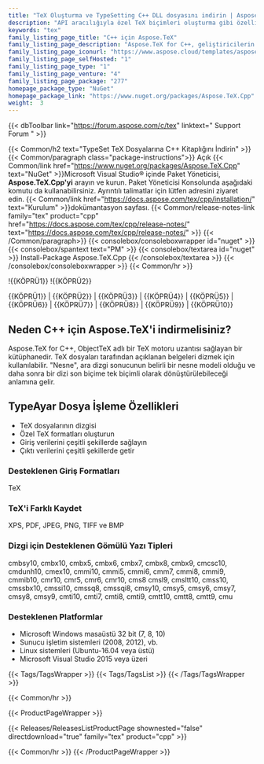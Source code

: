 ```yaml
---
title: "TeX Oluşturma ve TypeSetting C++ DLL dosyasını indirin | Aspose.TeX API'si"
description: "API aracılığıyla özel TeX biçimleri oluşturma gibi özelliklere sahip sınıf kitaplığını içeren TeX File TypeSetting C++ DLL dosyasını indirin. 40'tan fazla gömülü yazı tipini destekler. TeX'i dönüştürün."
keywords: "tex"
family_listing_page_title: "C++ için Aspose.TeX"
family_listing_page_description: "Aspose.TeX for C++, geliştiricilerin TeX dosyalarını dizmek için uygulamalar oluşturmasına izin vermek için oluşturulmuş bir çapraz platform API'sidir. Aspose.TeX for C++, C++ kullanılarak uygulanır ve herhangi bir C++ uygulamasıyla kullanılabilir."
family_listing_page_iconurl: "https://www.aspose.cloud/templates/aspose/App_Themes/V3/images/tex/272x272/aspose_tex-for-cpp.png"
family_listing_page_selfHosted: "1"
family_listing_page_type: "1"
family_listing_page_venture: "4"
family_listing_page_package: "277"
homepage_package_type: "NuGet"
homepage_package_link: "https://www.nuget.org/packages/Aspose.TeX.Cpp"
weight:  3
---
```


{{< dbToolbar link="https://forum.aspose.com/c/tex" linktext=" Support Forum " >}}

{{< Common/h2 text="TypeSet TeX Dosyalarına C++ Kitaplığını İndirin"  >}}
{{< Common/paragraph class="package-instructions">}}
Açık
{{< Common/link href="https://www.nuget.org/packages/Aspose.TeX.Cpp" text="NuGet"  >}}Microsoft Visual Studio® içinde Paket Yöneticisi, <b>Aspose.TeX.Cpp'yi</b> arayın ve kurun. Paket Yöneticisi Konsolunda aşağıdaki komutu da kullanabilirsiniz. Ayrıntılı talimatlar için lütfen adresini ziyaret edin.
{{< Common/link href="https://docs.aspose.com/tex/cpp/installation/" text="Kurulum"  >}}dokümantasyon sayfası.
{{< Common/release-notes-link family="tex" product="cpp" href="https://docs.aspose.com/tex/cpp/release-notes/" text="https://docs.aspose.com/tex/cpp/release-notes/"  >}}
{{< /Common/paragraph>}}
{{< consolebox/consoleboxwrapper id="nuget" >}}
       {{< consolebox/spantext text="PM" >}}
       {{< consolebox/textarea id="nuget" >}} Install-Package Aspose.TeX.Cpp {{< /consolebox/textarea >}}
{{< /consolebox/consoleboxwrapper >}}
{{< Common/hr >}}

!{{KÖPRÜ1}} !{{KÖPRÜ2}}

{{KÖPRÜ1}} | {{KÖPRÜ2}} | {{KÖPRÜ3}} | {{KÖPRÜ4}} | {{KÖPRÜ5}} | {{KÖPRÜ6}} | {{KÖPRÜ7}} | {{KÖPRÜ8}} | {{KÖPRÜ9}} | {{KÖPRÜ10}}

## Neden C++ için Aspose.TeX'i indirmelisiniz?

Aspose.TeX for C++, ObjectTeX adlı bir TeX motoru uzantısı sağlayan bir kütüphanedir. TeX dosyaları tarafından açıklanan belgeleri dizmek için kullanılabilir. "Nesne", ara dizgi sonucunun belirli bir nesne modeli olduğu ve daha sonra bir dizi son biçime tek biçimli olarak dönüştürülebileceği anlamına gelir.

## TypeAyar Dosya İşleme Özellikleri

- TeX dosyalarının dizgisi
- Özel TeX formatları oluşturun
- Giriş verilerini çeşitli şekillerde sağlayın
- Çıktı verilerini çeşitli şekillerde getir

### Desteklenen Giriş Formatları

TeX

### TeX'i Farklı Kaydet

XPS, PDF, JPEG, PNG, TIFF ve BMP

### Dizgi için Desteklenen Gömülü Yazı Tipleri

cmbsy10, cmbx10, cmbx5, cmbx6, cmbx7, cmbx8, cmbx9, cmcsc10, cmdunh10, cmex10, cmmi10, cmmi5, cmmi6, cmm7, cmmi8, cmmi9, cmmib10, cmr10, cmr5, cmr6, cmr10, cms8 cmsl9, cmsltt10, cmss10, cmssbx10, cmssi10, cmssq8, cmssqi8, cmsy10, cmsy5, cmsy6, cmsy7, cmsy8, cmsy9, cmti10, cmti7, cmti8, cmti9, cmtt10, cmtt8, cmtt9, cmu

### Desteklenen Platformlar

- Microsoft Windows masaüstü 32 bit (7, 8, 10)
- Sunucu işletim sistemleri (2008, 2012), vb.
- Linux sistemleri (Ubuntu-16.04 veya üstü)
- Microsoft Visual Studio 2015 veya üzeri

{{< Tags/TagsWrapper >}}
 {{< Tags/TagsList >}}
{{< /Tags/TagsWrapper >}}

{{< Common/hr >}}

{{< ProductPageWrapper >}}
<!-- ReleasesListProductPage-->
   {{< Releases/ReleasesListProductPage shownested="false"  directdownload="true" family="tex" product="cpp" >}}
<!-- /ReleasesListProductPage-->
{{< Common/hr >}}
{{< /ProductPageWrapper >}}

